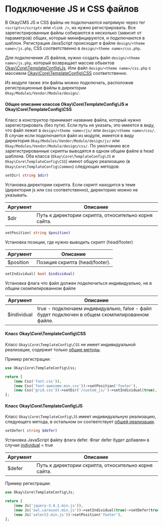 # Подключение JS и CSS файлов

В OkayCMS JS и CSS файлы не подключаются напрямую через тег `<script></script>` или `<link />`, их нужно регистрировать.
Все зарегистрированные файлы собираются в несколько (зависит от параметров) общих, которые минифицируются, и 
подключаются в шаблон.
Регистрация JavaScript происходит в файле `design/<theme name>/js.php`, CSS соответственно в 
`design/<theme name>/css.php`.

Для подключения JS файлов, нужно создать файл `design/<theme name>/js.php`, который возвращает массив объектов
[Okay\Core\TemplateConfig\Js](#TemplateConfigJS). Или файл `design/<theme name>/css.php` с массивом 
[Okay\Core\TemplateConfig\CSS](#TemplateConfigCSS) соответственно.

Из модуля также эти файлы можно подключать, расположив регистрационные файлы в директории 
`Okay/Modules/Vendor/Module/design/`.


<a name="commonScript"></a>
#### Общее описание классов Okay\Core\TemplateConfig\JS и Okay\Core\TemplateConfig\CSS

Класс в конструктор принимает название файла, который нужно зарегистрировать (без пути).
Если путь не указать, это имеется в виду, что файл лежит в `design/<theme name>/js/` или `design/<theme name>/css/`.
В случае если подключается файл из модуля, имеется в виду директория 
`Okay/Modules/Vendor/Module/design/js/` или `Okay/Modules/Vendor/Module/design/css/`.
По умолчанию все зарегистрированные скрипты выводятся в одном общем файле в head шаблона.
Оба класса (`Okay\Core\TemplateConfig\JS` и `Okay\Core\TemplateConfig\CSS`) имеют общую реализацию
(в `Okay\Core\TemplateConfig\Common`) следующих методов:


<a name="setDir"></a>
```php
setDir( string $dir)
```

Установка директории скрипта.
Если скрипт находится в теме (директория js или css соответственно), директорию можно не указывать.

Аргумент | Описание
---|---
$dir | Путь к директории скрипта, относительно корня сайта.


<a name="setPosition"></a>
```php
setPosition( string $position)
```

Установка позиции, где нужно выводить скрипт (head/footer)

Аргумент | Описание
---|---
$position | Позиция скрипта (head/footer).


<a name="setIndividual"></a>
```php
setIndividual( bool $individual)
```

Установка флага что файл должен подключиться индивидуально, не в общем скомпилированном файле

Аргумент | Описание
---|---
$individual | true - подключаем индивидуально, false - файл будет подключен в общем скомпилированном файле.


<a name="TemplateConfigCSS"></a>
#### Класс Okay\Core\TemplateConfig\CSS

Класс `Okay\Core\TemplateConfig\CSS` не имеет индивидуальной реализации, содержит только 
[общие методы](#commonScript).

Пример регистрации:
```php
use Okay\Core\TemplateConfig\Css;

return [
    (new Css('font.css')),
    (new Css('font-awesome.min.css'))->setPosition('footer'),
    (new Css('grid.css'))->setDir('/custom_js/')->setIndividual(true),
];
```


<a name="TemplateConfigJS"></a>
#### Класс Okay\Core\TemplateConfig\JS

Класс `Okay\Core\TemplateConfig\JS` имеет индивидуальную реализацию, следующего метода, в остальном он соответствует 
[общей реализации](#commonScript).

<a name="setDefer"></a>
```php
setDefer( string $defer)
```

Установка JavaScript файлу флага defer. Флаг defer будет добавлен в случае [individual](#setIndividual) = true

Аргумент | Описание
---|---
$defer | Путь к директории скрипта, относительно корня сайта.

Пример регистрации:
```php
use Okay\Core\TemplateConfig\Js;

return [
    (new Js('jquery-3.4.1.min.js')),
    (new Js('owl.carousel.min.js'))->setIndividual(true)->setDefer(true),
    (new Js('select2.min.js'))->setPosition('footer'),
];
```

